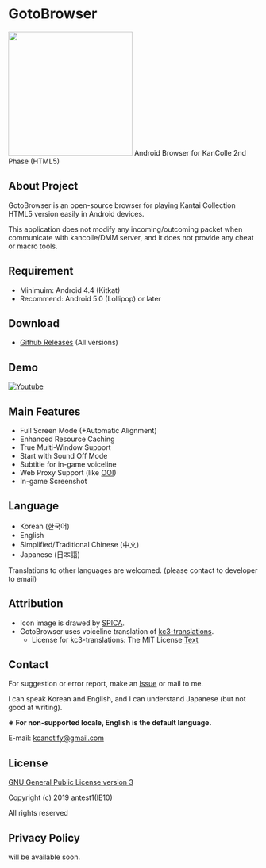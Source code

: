 # GotoBrowser
<img src="https://upload.cc/i1/2019/03/30/mEiG92.png" width=250/>
Android Browser for KanColle 2nd Phase (HTML5)

About Project
-------
GotoBrowser is an open-source browser for playing Kantai Collection HTML5 version easily in Android devices.

This application does not modify any incoming/outcoming packet when communicate with kancolle/DMM server, and it does not provide any cheat or macro tools.

Requirement
-------
- Minimuim: Android 4.4 (Kitkat)
- Recommend: Android 5.0 (Lollipop) or later

Download
-------
- [Github Releases](https://github.com/antest1/GotoBrowser/releases) (All versions)

Demo
-------
[![Youtube](https://img.youtube.com/vi/aSRbu9DH6uc/0.jpg)](https://www.youtube.com/watch?v=aSRbu9DH6uc)

Main Features
-------
- Full Screen Mode (+Automatic Alignment)
- Enhanced Resource Caching
- True Multi-Window Support
- Start with Sound Off Mode
- Subtitle for in-game voiceline
- Web Proxy Support (like [OOI](http://ooi.moe/))
- In-game Screenshot

Language
-------
- Korean (한국어)
- English
- Simplified/Traditional Chinese (中文)
- Japanese (日本語)

Translations to other languages are welcomed. (please contact to developer to email)  

Attribution
-------
- Icon image is drawed by [SPICA](https://www.pixiv.net/member.php?id=9209813).
- GotoBrowser uses voiceline translation of [kc3-translations](https://github.com/KC3Kai/kc3-translations).
  - License for kc3-translations: The MIT License [Text](https://github.com/KC3Kai/kc3-translations/blob/master/LICENSE)

Contact
-------
For suggestion or error report, make an [Issue](https://github.com/antest1/GotoBrowser/issues) or mail to me.  

I can speak Korean and English, and I can understand Japanese (but not good at writing).  

**※ For non-supported locale, English is the default language.**

E-mail: kcanotify@gmail.com

License
-------
[GNU General Public License version 3](http://www.gnu.org/licenses/gpl.txt)

Copyright (c) 2019 antest1(IE10)

All rights reserved


Privacy Policy
-------
will be available soon.
